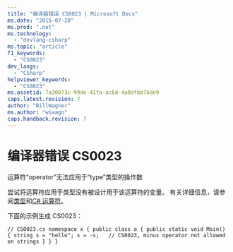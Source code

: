 ```yaml
---
title: "编译器错误 CS0023 | Microsoft Docs"
ms.date: "2015-07-20"
ms.prod: ".net"
ms.technology: 
  - "devlang-csharp"
ms.topic: "article"
f1_keywords: 
  - "CS0023"
dev_langs: 
  - "CSharp"
helpviewer_keywords: 
  - "CS0023"
ms.assetid: 7a30073c-99de-41fa-ac6d-4a0dfbb76de9
caps.latest.revision: 7
author: "BillWagner"
ms.author: "wiwagn"
caps.handback.revision: 7
---
```

# 编译器错误 CS0023
运算符“operator”无法应用于“type”类型的操作数  
  
 尝试将运算符应用于类型没有被设计用于该运算符的变量。 有关详细信息，请参阅[类型](../../csharp/programming-guide/types/index.md)和[C\# 运算符](../../csharp/language-reference/operators/index.md)。  
  
 下面的示例生成 CS0023：  
  
```  
// CS0023.cs namespace x { public class a { public static void Main() { string s = "hello"; s = -s;   // CS0023, minus operator not allowed on strings } } }  
```